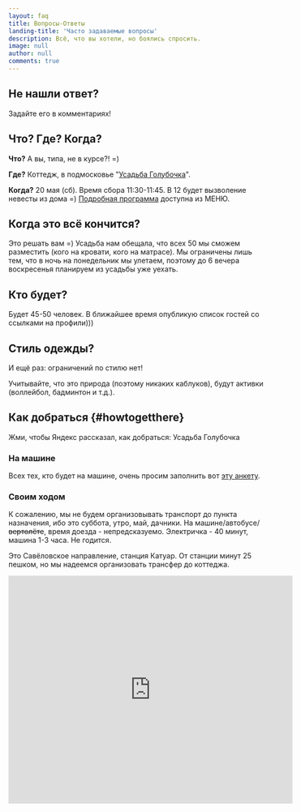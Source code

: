 ```yaml
---
layout: faq
title: Вопросы-Ответы
landing-title: 'Часто задаваемые вопросы'
description: Всё, что вы хотели, но боялись спросить.
image: null
author: null
comments: true
---
```

## Не нашли ответ?

Задайте его в комментариях!

## Что? Где? Когда?

**Что?** А вы, типа, не в курсе?! =)

**Где?** Коттедж, в подмосковье "[Усадьба Голубочка](https://голубочка.рф)".

**Когда?** 20 мая (сб). Время сбора 11:30-11:45. В 12 будет вызволение невесты из дома =)
[Подробная программа](/2017/05/17/raspisanie.html) доступна из МЕНЮ.

## Когда это всё кончится?

Это решать вам =) Усадьба нам обещала, что всех 50 мы сможем разместить (кого на
кровати, кого на матрасе). Мы ограничены лишь тем, что в ночь на понедельник мы
улетаем, поэтому до 6 вечера воскресенья планируем из усадьбы уже уехать.

## Кто будет?

Будет 45-50 человек. В ближайшее время опубликую список гостей со ссылками на профили)))

## Стиль одежды?

И ещё раз: ограничений по стилю нет!

Учитывайте, что это природа (поэтому никаких каблуков), будут активки (воллейбол,
  бадминтон и т.д.).

## Как добраться {#howtogetthere}

<script src="https://api-maps.yandex.ru/2.1/?lang=ru_RU&load=Geolink"
 type="text/javascript"></script>
Жми, чтобы Яндекс рассказал, как добраться: <span class="ymaps-geolink" data-type="biz"
    data-bounds="[[56.104088, 37.482894],[56.086852, 37.503901]]"
    data-description="Большой розоватый дом. Вам сюда!">Усадьба Голубочка</span>

### На машине

Всех тех, кто будет на машине, очень просим заполнить вот [эту анкету](https://goo.gl/forms/I9TitTKyQxmzDMj02).

### Своим ходом

К сожалению, мы не будем организовывать транспорт до пункта назначения, ибо
это суббота, утро, май, дачники. На машине/автобусе/~~вертолёте~~, время доезда -
 непредсказуемо. Электричка - 40 минут, машина 1-3 часа. Не годится.

Это Савёловское направление, станция Катуар. От станции минут 25 пешком, но мы надеемся организовать трансфер до коттеджа.

<iframe src="https://api-maps.yandex.ru/frame/v1/-/C6ewZLj4" width="560" height="450" frameborder="0"></iframe>
